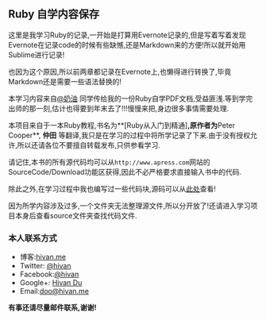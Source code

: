 ## Ruby 自学内容保存
这里是我学习Ruby的记录,一开始是打算用Evernote记录的,但是写着写着发现Evernote在记录code的时候有些缺憾,还是Markdown来的方便!所以就开始用Sublime进行记录!

也因为这个原因,所以前两章都记录在Evernote上,也懒得进行转换了,毕竟Markdown还是需要一些语法替换的!

本学习内容来自[@奶油]() 同学传给我的一份Ruby自学PDF文档,受益匪浅.等到学完出师的那一刻,估计也得要到年末去了!!!慢慢来把,身边很多事情需要处理.

本项目来自于一本Ruby教程,书名为**[Ruby从入门到精通]**,原作者为**Peter Cooper**, **仲田** 等翻译,我只是在学习的过程中将所学记录了下来.由于没有授权允许,所以还请各位不要擅自转载发布,只供参看学习.

请记住,本书的所有源代码均可以从`http://www.apress.com`网站的SourceCode/Download功能区获得,因此不必严格要求直接输入书中的代码.

除此之外,在学习过程中我也编写过一些代码块,源码可以从[此处](https://github.com/hivan/RubyStudy/tree/master/RubySource)查看!

因为所学内容涉及过多,一个文件夹无法整理源文件,所以分开放了!还请进入学习项目本身后查看source文件夹查找代码文件.

### 本人联系方式
* 博客:[hivan.me](http://hivan.me)
* Twitter: [@hivan](https://twitter.com/)
* Facebook:[@hivan](https://facebook.com/hivan)
* Google+: [Hivan Du](https://plus.google.com/u/0/103632164166169075556)
* Email:[doo@hivan.me](mailto:doo@hivan.me)

**有事还请尽量邮件联系,谢谢!**

